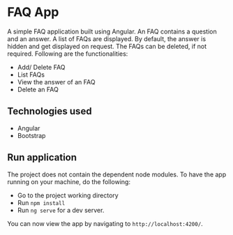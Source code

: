 # FAQ App

A simple FAQ application built using Angular. An FAQ contains a question and an answer. A list of FAQs are displayed. By default, the answer is hidden and get displayed on request. The FAQs can be deleted, if not required. Following are the functionalities:

* Add/ Delete FAQ
* List FAQs
* View the answer of an FAQ
* Delete an FAQ


## Technologies used

* Angular
* Bootstrap

## Run application

The project does not contain the dependent node modules. To have the app running on your machine, do the following:

* Go to the project working directory
* Run `npm install`
* Run `ng serve` for a dev server.

You can now view the app by navigating to `http://localhost:4200/`.